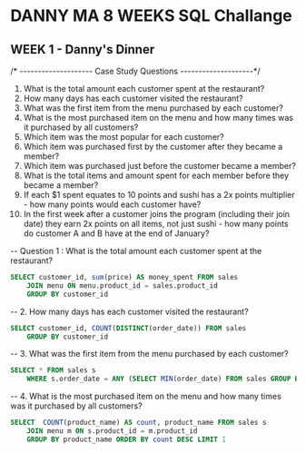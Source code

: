 # DANNY MA 8 WEEKS SQL Challange


## WEEK 1 - Danny's Dinner

/* --------------------
   Case Study Questions
   --------------------*/

1. What is the total amount each customer spent at the restaurant?
2. How many days has each customer visited the restaurant?
3. What was the first item from the menu purchased by each customer?
4. What is the most purchased item on the menu and how many times was it purchased by all customers?
5. Which item was the most popular for each customer?
6. Which item was purchased first by the customer after they became a member?
7. Which item was purchased just before the customer became a member?
8. What is the total items and amount spent for each member before they became a member?
9.  If each $1 spent equates to 10 points and sushi has a 2x points multiplier - how many points would each customer have?
10. In the first week after a customer joins the program (including their join date) they earn 2x points on all items, not just sushi - how many points do customer A and B have at the end of January?



-- Question 1 : What is the total amount each customer spent at the restaurant?
``` sql
SELECT customer_id, sum(price) AS money_spent FROM sales 
	JOIN menu ON menu.product_id = sales.product_id
	GROUP BY customer_id
```


-- 2. How many days has each customer visited the restaurant?
``` sql
SELECT customer_id, COUNT(DISTINCT(order_date)) FROM sales
	GROUP BY customer_id
```

-- 3. What was the first item from the menu purchased by each customer?
```sql
SELECT * FROM sales s
	WHERE s.order_date = ANY (SELECT MIN(order_date) FROM sales GROUP BY customer_id)
```


-- 4. What is the most purchased item on the menu and how many times was it purchased by all customers?
```sql
SELECT  COUNT(product_name) AS count, product_name FROM sales s 
	JOIN menu m ON s.product_id = m.product_id
	GROUP BY product_name ORDER BY count DESC LIMIT 1
```

